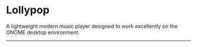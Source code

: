 # Lollypop

A lightweight modern music player designed to work excellently on the GNOME desktop environment.

---